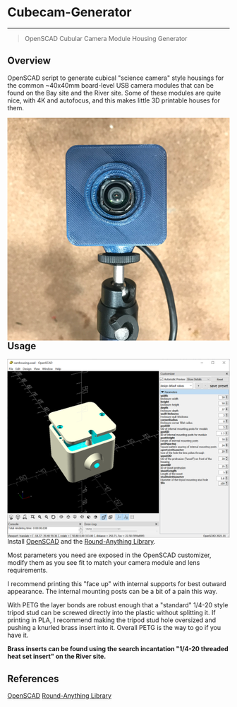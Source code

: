 # Cubecam-Generator

---
> OpenSCAD Cubular Camera Module Housing Generator

## Overview
OpenSCAD script to generate cubical "science camera" style housings for the common ~40x40mm board-level USB camera modules that can be found on the Bay site and the River site.
Some of these modules are quite nice, with 4K and autofocus, and this makes little 3D printable houses for them.

<img src="img/example.png" align="left">

## Usage
<img src="img/screenshot.png" align="left">

Install [OpenSCAD](https://openscad.org) and the [Round-Anything Library](https://github.com/Irev-Dev/Round-Anything).

Most parameters you need are exposed in the OpenSCAD customizer, modify them as you see fit to match your camera module and lens requirements.

I recommend printing this "face up" with internal supports for best outward appearance. The internal mounting posts can be a bit of a pain this way.

With PETG the layer bonds are robust enough that a "standard" 1/4-20 style tripod stud can be screwed directly into the plastic without splitting it. 
If printing in PLA, I recommend making the tripod stud hole oversized and pushing a knurled brass insert into it. Overall PETG is the way to go if you have it.

**Brass inserts can be found using the search incantation "1/4-20 threaded heat set insert" on the River site.**

## References
[OpenSCAD](https://openscad.org/)
[Round-Anything Library](https://github.com/Irev-Dev/Round-Anything)
